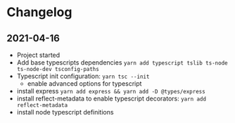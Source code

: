 # Changelog

## 2021-04-16

- Project started
- Add base typescripts dependencies `yarn add typescript tslib ts-node ts-node-dev tsconfig-paths`
- Typescript init configuration: `yarn tsc --init`
  - enable advanced options for typescript
- install express `yarn add express && yarn add -D @types/express`
- install reflect-metadata to enable typescript decorators: `yarn add reflect-metadata`
- install node typescript definitions
